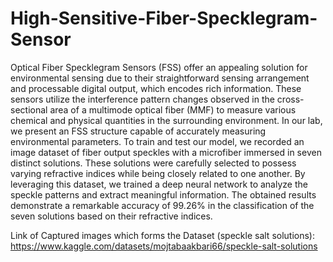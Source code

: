 # High-Sensitive-Fiber-Specklegram-Sensor

Optical Fiber Specklegram Sensors (FSS) offer an appealing solution for environmental sensing due to their straightforward sensing arrangement and processable digital output, which encodes rich information. These sensors utilize the interference pattern changes observed in the cross-sectional area of a multimode optical fiber (MMF) to measure various chemical and physical quantities in the surrounding environment. In our lab, we present an FSS structure capable of accurately measuring environmental parameters. To train and test our model, we recorded an image dataset of fiber output speckles with a microfiber immersed in seven distinct solutions. These solutions were carefully selected to possess varying refractive indices while being closely related to one another. By leveraging this dataset, we trained a deep neural network to analyze the speckle patterns and extract meaningful information. The obtained results demonstrate a remarkable accuracy of 99.26% in the classification of the seven solutions based on their refractive indices.

Link of Captured images which forms the Dataset (speckle salt solutions):
https://www.kaggle.com/datasets/mojtabaakbari66/speckle-salt-solutions

